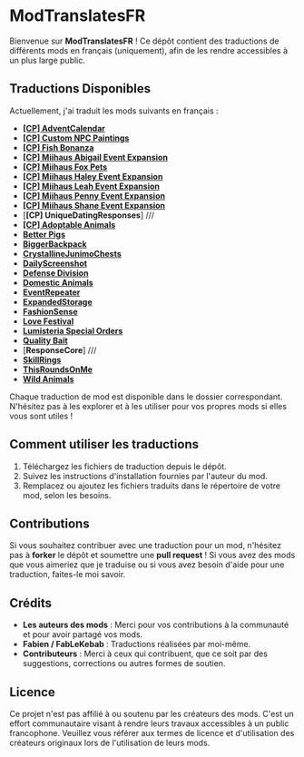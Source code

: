 # **ModTranslatesFR**

Bienvenue sur **ModTranslatesFR** ! Ce dépôt contient des traductions de différents mods en français (uniquement), afin de les rendre accessibles à un plus large public.

## **Traductions Disponibles**

Actuellement, j'ai traduit les mods suivants en français :

- [**[CP] AdventCalendar**](https://www.nexusmods.com/stardewvalley/mods/29868)
- [**[CP] Custom NPC Paintings**](https://www.nexusmods.com/stardewvalley/mods/26228)
- [**[CP] Fish Bonanza**](https://www.nexusmods.com/stardewvalley/mods/28447)
- [**[CP] Miihaus Abigail Event Expansion**](https://www.nexusmods.com/stardewvalley/mods/18657)
- [**[CP] Miihaus Fox Pets**](https://www.nexusmods.com/stardewvalley/mods/27660)
- [**[CP] Miihaus Haley Event Expansion**](https://www.nexusmods.com/stardewvalley/mods/17674)
- [**[CP] Miihaus Leah Event Expansion**](https://www.nexusmods.com/stardewvalley/mods/28299)
- [**[CP] Miihaus Penny Event Expansion**](https://www.nexusmods.com/stardewvalley/mods/16279)
- [**[CP] Miihaus Shane Event Expansion**](https://www.nexusmods.com/stardewvalley/mods/24068)
- [**[CP] UniqueDatingResponses**] ///
- [**[CP] Adoptable Animals**](https://www.nexusmods.com/stardewvalley/mods/23885)
- [**Better Pigs**](https://www.nexusmods.com/stardewvalley/mods/16879)
- [**BiggerBackpack**](https://www.nexusmods.com/stardewvalley/mods/1845)
- [**CrystallineJunimoChests**](https://www.nexusmods.com/stardewvalley/mods/20658)
- [**DailyScreenshot**](https://www.nexusmods.com/stardewvalley/mods/4779)
- [**Defense Division**](https://www.nexusmods.com/stardewvalley/mods/12079)
- [**Domestic Animals**](https://www.nexusmods.com/stardewvalley/mods/10134)
- [**EventRepeater**](https://www.nexusmods.com/stardewvalley/mods/3642)
- [**ExpandedStorage**](https://www.nexusmods.com/stardewvalley/mods/7431)
- [**FashionSense**](https://www.nexusmods.com/stardewvalley/mods/9969)
- [**Love Festival**](https://www.nexusmods.com/stardewvalley/mods/17819)
- [**Lumisteria Special Orders**](https://www.nexusmods.com/stardewvalley/mods/7417)
- [**Quality Bait**](https://www.nexusmods.com/stardewvalley/mods/16832)
- [**ResponseCore**] ///
- [**SkillRings**](https://www.nexusmods.com/stardewvalley/mods/7515)
- [**ThisRoundsOnMe**](https://www.nexusmods.com/stardewvalley/mods/27683)
- [**Wild Animals**](https://www.nexusmods.com/stardewvalley/mods/9063)

Chaque traduction de mod est disponible dans le dossier correspondant. N'hésitez pas à les explorer et à les utiliser pour vos propres mods si elles vous sont utiles !

## **Comment utiliser les traductions**

1. Téléchargez les fichiers de traduction depuis le dépôt.
2. Suivez les instructions d'installation fournies par l'auteur du mod.
3. Remplacez ou ajoutez les fichiers traduits dans le répertoire de votre mod, selon les besoins.

## **Contributions**

Si vous souhaitez contribuer avec une traduction pour un mod, n'hésitez pas à **forker** le dépôt et soumettre une **pull request** ! 
Si vous avez des mods que vous aimeriez que je traduise ou si vous avez besoin d'aide pour une traduction, faites-le moi savoir.

## **Crédits**

- **Les auteurs des mods** : Merci pour vos contributions à la communauté et pour avoir partagé vos mods.
- **Fabien / FabLeKebab** : Traductions réalisées par moi-même.
- **Contributeurs** : Merci à ceux qui contribuent, que ce soit par des suggestions, corrections ou autres formes de soutien.

## **Licence**

Ce projet n'est pas affilié à ou soutenu par les créateurs des mods. C'est un effort communautaire visant à rendre leurs travaux accessibles à un public francophone. 
Veuillez vous référer aux termes de licence et d'utilisation des créateurs originaux lors de l'utilisation de leurs mods.
